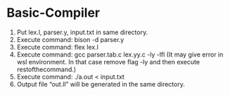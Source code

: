 # Basic-Compiler

1. Put lex.l, parser.y, input.txt in same directory. 
2. Execute command: bison -d parser.y
3. Execute command: flex lex.l
4. Execute command: gcc parser.tab.c lex.yy.c -ly -lfl (It may give error in wsl environment. In that case remove flag -ly and then execute restofthecommand.)
5. Execute command: ./a.out < input.txt
6. Output file “out.ll” will be generated in the same directory.
